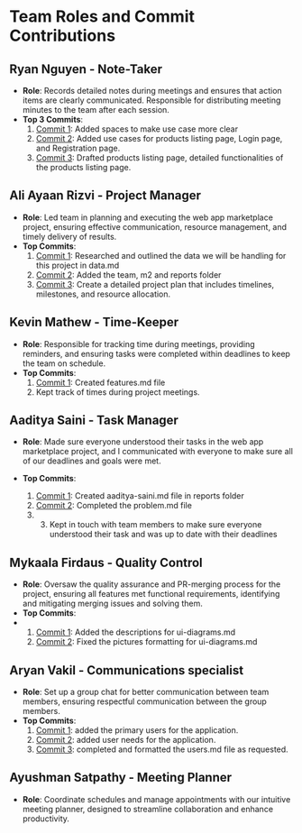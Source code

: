 # Team Roles and Commit Contributions

## Ryan Nguyen - Note-Taker
- **Role**: Records detailed notes during meetings and ensures that action items are clearly communicated. Responsible for distributing meeting minutes to the team after each session.
- **Top 3 Commits**:
  1. [Commit 1](https://github.com/mykaala/umassmarketplace/commit/53ba5a8ee5d79792545a724c8d128a7e94df98c1): Added spaces to make use case more clear
  2. [Commit 2](https://github.com/mykaala/umassmarketplace/commit/9f0fb440fda692216c3f356fdb1a5ac687702a6a): Added use cases for products listing page, Login page, and Registration page.
  3. [Commit 3](https://github.com/mykaala/umassmarketplace/commit/83106299accb0e03fbdf84137090bba0b4319254): Drafted products listing page, detailed functionalities of the products listing page.

## Ali Ayaan Rizvi - Project Manager 
- **Role**: Led team in planning and executing the web app marketplace project, ensuring effective communication, resource management, and timely delivery of results.
- **Top Commits**:
  1. [Commit 1](https://github.com/mykaala/umassmarketplace/commit/9df00529270a0f68643fb57772e7da5f6e5c2ff8): Researched and outlined the data we will be handling for this project in data.md
  2. [Commit 2](https://github.com/mykaala/umassmarketplace/commit/5ba893c25624cde15948e3d0c421550d480d25b7): Added the team, m2 and reports folder
  3. [Commit 3](https://github.com/mykaala/umassmarketplace/commit/32b9f2995a8beab155021401dcaefde67d4b09e8): Create a detailed project plan that includes timelines, milestones, and resource allocation.

 

## Kevin Mathew - Time-Keeper 
- **Role**: Responsible for tracking time during meetings, providing reminders, and ensuring tasks were completed within deadlines to keep the team on schedule.
- **Top Commits**:
  1. [Commit 1](https://github.com/mykaala/umassmarketplace/commit/eb1dbc4ffca9afb8d868643e3e7daf2d4afa66dc): Created features.md file
  2. Kept track of times during project meetings.


## Aaditya Saini - Task Manager
- **Role**: Made sure everyone understood their tasks in the web app marketplace project, and I communicated with everyone to make sure all of our deadlines and goals were met.

- **Top Commits**:
  1. [Commit 1](https://github.com/mykaala/umassmarketplace/commit/9fab028b26897a08fa99e3277da952bdcac6601f): Created aaditya-saini.md file in reports folder
  2. [Commit 2](https://github.com/mykaala/umassmarketplace/commit/5fabc9bba35028223b86ab01c5943dee648b260e): Completed the problem.md file
  3.   3. Kept in touch with team members to make sure everyone understood their task and was up to date with their deadlines


## Mykaala Firdaus - Quality Control
- **Role**: Oversaw the quality assurance and PR-merging process for the project, ensuring all features met functional requirements, identifying and mitigating merging issues and solving them.
- **Top Commits**:
- 1. [Commit 1](https://github.com/mykaala/umassmarketplace/commit/e17bc11fdb9ef4d24fb3b20863cfdf21b327cb1f): Added the descriptions for ui-diagrams.md
  2. [Commit 2](https://github.com/mykaala/umassmarketplace/commit/c78ee7d30c951eceba3cfd964279d88b523ad793): Fixed the pictures formatting for ui-diagrams.md 

## Aryan Vakil - Communications specialist
- **Role**: Set up a group chat for better communication between team members, ensuring respectful communication between the group members.
- **Top Commits**:
  1. [Commit 1](https://github.com/mykaala/umassmarketplace/commit/82d54ec238e5e90ba707b2265867f730bb9b10e1): added the primary users for the application.
  2. [Commit 2](https://github.com/mykaala/umassmarketplace/commit/9810a181cce60e55277d8051d7e5fead8ee4feda): added user needs for the application.
  3. [Commit 3](https://github.com/mykaala/umassmarketplace/commit/688b0a09ad8ae5ff65dbb55885b9957b86251dfa): completed and formatted the users.md file as requested.

## Ayushman Satpathy - Meeting Planner
- **Role**: Coordinate schedules and manage appointments with our intuitive meeting planner, designed to streamline collaboration and enhance productivity.
